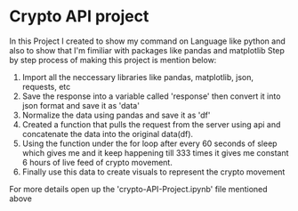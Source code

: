 # Crypto API project
In this Project I created to show my command on Language like python and also to show that I'm fimiliar with packages like pandas and matplotlib
Step by step process of making this project is mention below:
1. Import all the neccessary libraries like pandas, matplotlib, json, requests, etc
2. Save the response into a variable called 'response' then convert it into json format and save it as 'data'
3. Normalize the data using pandas  and save it as 'df'
4. Created a function that pulls the request from the server using api and concatenate the data into the original data(df).
5. Using the function under the for loop after every 60 seconds of sleep which gives me and it keep happening till 333 times it gives me constant 6 hours of live feed of crypto movement.
6. Finally use this data to create visuals to represent the crypto movement

For more details open up the 'crypto-API-Project.ipynb' file mentioned above
